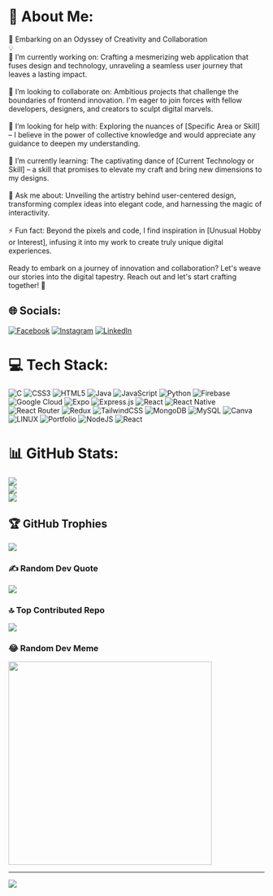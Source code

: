 # 💫 About Me:
🚀 Embarking on an Odyssey of Creativity and Collaboration<br> 💡<br>🔭 I’m currently working on: Crafting a mesmerizing web application that fuses design and technology, unraveling a seamless user journey that leaves a lasting impact.<br><br>👯 I’m looking to collaborate on: Ambitious projects that challenge the boundaries of frontend innovation. I'm eager to join forces with fellow developers, designers, and creators to sculpt digital marvels.<br><br>🤝 I’m looking for help with: Exploring the nuances of [Specific Area or Skill] – I believe in the power of collective knowledge and would appreciate any guidance to deepen my understanding.<br><br>🌱 I’m currently learning: The captivating dance of [Current Technology or Skill] – a skill that promises to elevate my craft and bring new dimensions to my designs.<br><br>💬 Ask me about: Unveiling the artistry behind user-centered design, transforming complex ideas into elegant code, and harnessing the magic of interactivity.<br><br>⚡ Fun fact: Beyond the pixels and code, I find inspiration in [Unusual Hobby or Interest], infusing it into my work to create truly unique digital experiences.<br><br>Ready to embark on a journey of innovation and collaboration? Let's weave our stories into the digital tapestry. Reach out and let's start crafting together! 🌟


## 🌐 Socials:
[![Facebook](https://img.shields.io/badge/Facebook-%231877F2.svg?logo=Facebook&logoColor=white)](https://facebook.com/https://www.facebook.com/profile.php?id=100022026791778) [![Instagram](https://img.shields.io/badge/Instagram-%23E4405F.svg?logo=Instagram&logoColor=white)](https://instagram.com/https://www.instagram.com/rohit_lone/) [![LinkedIn](https://img.shields.io/badge/LinkedIn-%230077B5.svg?logo=linkedin&logoColor=white)](https://linkedin.com/in/https://www.linkedin.com/in/rohitghosh7/) 

# 💻 Tech Stack:
![C](https://img.shields.io/badge/c-%2300599C.svg?style=plastic&logo=c&logoColor=white) ![CSS3](https://img.shields.io/badge/css3-%231572B6.svg?style=plastic&logo=css3&logoColor=white) ![HTML5](https://img.shields.io/badge/html5-%23E34F26.svg?style=plastic&logo=html5&logoColor=white) ![Java](https://img.shields.io/badge/java-%23ED8B00.svg?style=plastic&logo=java&logoColor=white) ![JavaScript](https://img.shields.io/badge/javascript-%23323330.svg?style=plastic&logo=javascript&logoColor=%23F7DF1E) ![Python](https://img.shields.io/badge/python-3670A0?style=plastic&logo=python&logoColor=ffdd54) ![Firebase](https://img.shields.io/badge/firebase-%23039BE5.svg?style=plastic&logo=firebase) ![Google Cloud](https://img.shields.io/badge/Google%20Cloud-%234285F4.svg?style=plastic&logo=google-cloud&logoColor=white) ![Expo](https://img.shields.io/badge/expo-1C1E24?style=plastic&logo=expo&logoColor=#D04A37) ![Express.js](https://img.shields.io/badge/express.js-%23404d59.svg?style=plastic&logo=express&logoColor=%2361DAFB) ![React](https://img.shields.io/badge/react-%2320232a.svg?style=plastic&logo=react&logoColor=%2361DAFB) ![React Native](https://img.shields.io/badge/react_native-%2320232a.svg?style=plastic&logo=react&logoColor=%2361DAFB) ![React Router](https://img.shields.io/badge/React_Router-CA4245?style=plastic&logo=react-router&logoColor=white) ![Redux](https://img.shields.io/badge/redux-%23593d88.svg?style=plastic&logo=redux&logoColor=white) ![TailwindCSS](https://img.shields.io/badge/tailwindcss-%2338B2AC.svg?style=plastic&logo=tailwind-css&logoColor=white) ![MongoDB](https://img.shields.io/badge/MongoDB-%234ea94b.svg?style=plastic&logo=mongodb&logoColor=white) ![MySQL](https://img.shields.io/badge/mysql-%2300f.svg?style=plastic&logo=mysql&logoColor=white) ![Canva](https://img.shields.io/badge/Canva-%2300C4CC.svg?style=plastic&logo=Canva&logoColor=white) ![LINUX](https://img.shields.io/badge/Linux-FCC624?style=plastic&logo=linux&logoColor=black) ![Portfolio](https://img.shields.io/badge/Portfolio-%23000000.svg?style=plastic&logo=firefox&logoColor=#FF7139) ![NodeJS](https://img.shields.io/badge/node.js-6DA55F?style=plastic&logo=node.js&logoColor=white) ![React](https://img.shields.io/badge/react-%2320232a.svg?style=plastic&logo=react&logoColor=%2361DAFB)
# 📊 GitHub Stats:
![](https://github-readme-stats.vercel.app/api?username=ionicthor&theme=jolly&hide_border=false&include_all_commits=false&count_private=false)<br/>
![](https://github-readme-streak-stats.herokuapp.com/?user=ionicthor&theme=jolly&hide_border=false)<br/>
![](https://github-readme-stats.vercel.app/api/top-langs/?username=ionicthor&theme=jolly&hide_border=false&include_all_commits=false&count_private=false&layout=compact)

## 🏆 GitHub Trophies
![](https://github-profile-trophy.vercel.app/?username=ionicthor&theme=dracula&no-frame=false&no-bg=false&margin-w=4)

### ✍️ Random Dev Quote
![](https://quotes-github-readme.vercel.app/api?type=vetical&theme=tokyonight)

### 🔝 Top Contributed Repo
![](https://github-contributor-stats.vercel.app/api?username=ionicthor&limit=5&theme=apprentice&combine_all_yearly_contributions=true)

### 😂 Random Dev Meme
<img src='https://randommeme-five.vercel.app/' style="height: 400px;"/>

---
[![](https://visitcount.itsvg.in/api?id=ionicthor&icon=8&color=6)](https://visitcount.itsvg.in)

<!-- Proudly created with GPRM ( https://gprm.itsvg.in ) -->

